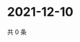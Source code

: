 # 2021-12-10

共 0 条

<!-- BEGIN WEIBO -->
<!-- 最后更新时间 Fri Dec 10 2021 13:08:44 GMT+0800 (China Standard Time) -->

<!-- END WEIBO -->
